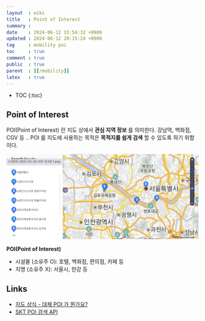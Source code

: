 ```yaml
---
layout  : wiki
title   : Point of Interest
summary : 
date    : 2024-06-12 15:54:32 +0900
updated : 2024-06-12 20:15:24 +0900
tag     : mobility poi
toc     : true
comment : true
public  : true
parent  : [[/mobility]]
latex   : true
---
```

* TOC
{:toc}

## Point of Interest

POI(Point of Interest) 란 지도 상에서 __관심 지역 정보__ 를 의미한다. 강남역, 백화점, CGV 등 ..
POI 를 지도에 사용하는 목적은 __목적지를 쉽게 검색__ 할 수 있도록 하기 위함이다. 

![](/resource/wiki/mobility-poi/poi.png)

__POI(Point of Interest)__
- 시설물 (소유주 O): 호텔, 백화점, 편의점, 카페 등
- 지명 (소유주 X): 서울시, 한강 등

## Links

- [지도 상식 - 대체 POI 가 뭔가요?](https://blog.naver.com/naver_map/10115403072)
- [SKT POI 검색 API](https://skopenapi.readme.io/reference/%EC%A7%80%EB%8F%84%EB%B3%B4%EA%B8%B0)